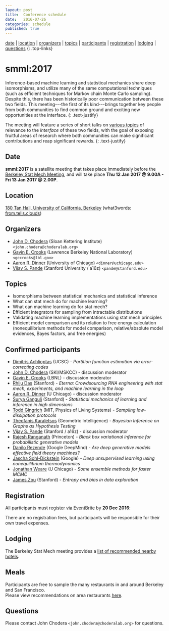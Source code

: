 ```yaml
---
layout: post
title:  Conference schedule
date:   2016-07-26
categories: schedule
published: true
---
```


[date](#date) | [location](#location) | [organizers](#organizers) | [topics](#topics) | [participants](#invited-participants) | [registration](#registration) | [lodging](#lodging) | [questions](#questions)
{: .top-links}

# smml:2017

Inference-based machine learning and statistical mechanics share deep isomorphisms, and utilize many of the same computational techniques (such as efficient techniques for Markov chain Monte Carlo sampling).
Despite this, there has been historically poor communication between these two fields.
This meeting---the first of its kind---brings together key people from both communities to find common ground and exciting new opportunities at the interface.
{: .text-justify}

The meeting will feature a series of short talks on [various topics](#topics) of relevance to the *interface* of these two fields, with the goal of exposing fruitful areas of research where both communities can make significant contributions and reap significant rewards.
{: .text-justify}

## Date
<a name="date"></a>

**smml:2017** is a satellite meeting that takes place immediately before the [Berkeley Stat Mech Meeting](http://gold.cchem.berkeley.edu/statmech/current-meeting.html), and will take place **Thu 12 Jan 2017 @ 9.00A - Fri 13 Jan 2017 @ 2.00P**.

## Location
<a name="location"></a>

[180 Tan Hall, University of California, Berkeley](https://goo.gl/maps/nBgw7u7isWs)  (what3words: [from.tells.clouds](http://w3w.co/from.tells.clouds))

## Organizers
<a name="organizers"></a>

* [John D. Chodera](http://choderalab.org) (Sloan Kettering Institute) `<john.chodera@choderalab.org>`
* [Gavin E. Crooks](http://threeplusone.com/gec/) (Lawrence Berkeley National Laboratory) `<gecrooks@lbl.gov>`
* [Aaron R. Dinner](http://dinner-group.uchicago.edu/) (University of Chicago) `<dinner@uchicago.edu>`
* [Vijay S. Pande](https://pande.stanford.edu/) (Stanford University / a16z) `<pande@stanford.edu>`

## Topics
<a name="topics"></a>

* Isomorphisms between statistical mechanics and statistical inference
* What can stat mech do for machine learning?
* What can machine learning do for stat mech?
* Efficient integrators for sampling from intractable distributions
* Validating machine learning implementations using stat mech principles
* Efficient model comparison and its relation to free energy calculation (nonequilibrium methods for model comparison, relative/absolute model evidences, Bayes factors, and free energies)

## Confirmed participants
<a name="confirmed-participants"></a>

* [Dimitris Achlioptas](https://users.soe.ucsc.edu/~optas/) (UCSC) - *Partition function estimation via error-correcting codes*
* [John D. Chodera](http://choderalab.org) (SKI/MSKCC) - discussion moderator
* [Gavin E. Crooks](http://threeplusone.com) (LBNL) - discussion moderator
* [Rhiju Das](https://daslab.stanford.edu/) (Stanford) - *Eterna: Crowdsourcing RNA engineering with stat mech, experiments, and machine learning in the loop*
* [Aaron R. Dinner](http://dinner-group.uchicago.edu/) (U Chicago) - discussion moderator
* [Surya Ganguli](https://ganguli-gang.stanford.edu/) (Stanford) - *Statistical mechanics of learning and inference in high dimensions*
* [Todd Gingrich](http://www.mit.edu/~toddging/) (MIT, Physics of Living Systems) - *Sampling low-dissipation protocols*
* [Theofanis Karaletsos](https://twitter.com/Tkaraletsos) (Geometric Intelligence) - *Bayesian Inference on Graphs as Hypothesis Testing*
* [Vijay S. Pande](https://pande.stanford.edu/) (Stanford / a16z) - discussion moderator
* [Rajesh Ranganath](https://www.cs.princeton.edu/~rajeshr/) (Princeton) - *Black box variational inference for probabilistic generative models*
* [Danilo Rezende](https://twitter.com/deepspiker) (Google DeepMind) - *Are deep generative models effective field theory machines?*
* [Jascha Sohl-Dickstein](http://www.sohldickstein.com/) (Google) - *Deep unsupervised learning using nonequilibrium thermodynamics*
* [Jonathan Weare](https://galton.uchicago.edu/faculty/weare.shtml) (U Chicago) - *Some ensemble methods for faster MCMC*
* [James Zou](https://sites.google.com/site/jamesyzou/) (Stanford) - *Entropy and bias in data exploration*

## Registration
<a name="registration"></a>

All participants must [register via EventBrite](https://www.eventbrite.com/e/smml2017-tickets-26819698440) by **20 Dec 2016**:

There are no registration fees, but participants will be responsible for their own travel expenses.

## Lodging
<a name="lodging"></a>

The Berkeley Stat Mech meeting provides a [list of recommended nearby hotels](http://gold.cchem.berkeley.edu/statmech/hotel-accommodations.html).

## Meals
<a name="meals"></a>

Participants are free to sample the many restaurants in and around Berkeley and San Francisco.  
Please view recommendations on area restaurants [here](http://gold.cchem.berkeley.edu/statmech/recommended-restaurants.html).

## Questions
<a name="questions"></a>

Please contact John Chodera `<john.chodera@choderalab.org>` for questions.
